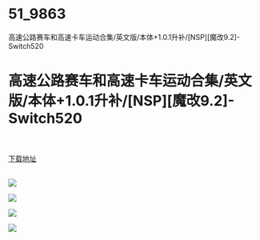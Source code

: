# 51_9863
高速公路赛车和高速卡车运动合集/英文版/本体+1.0.1升补/[NSP][魔改9.2]-Switch520
# 高速公路赛车和高速卡车运动合集/英文版/本体+1.0.1升补/[NSP][魔改9.2]-Switch520
 <br/></br>
[下载地址](https://www.switch520.cc/article/9863 "下载地址")
<br/></br>

<p><span style="color: #ffffff;"><strong><img src="https://www.switch520.cc/muke_img/upload_art_editor_20210224-1_f4fe436cc3012560d27b36e92fd273a3.jpg"></strong></span></p>
<p><span style="color: #ffffff;"><strong><img src="https://www.switch520.cc/muke_img/upload_art_editor_20210224-1_154a94cc36370a5acf578eb61bc72b84.jpg"></strong></span></p>
<p><span style="color: #ffffff;"><strong><img src="https://www.switch520.cc/muke_img/upload_art_editor_20210224-1_21c61e0fb0d46a3f5a02089529d79243.jpg"></strong></span></p>
<p><span style="color: #ffffff;"><strong><img src="https://www.switch520.cc/muke_img/upload_art_editor_20210224-1_21c61e0fb0d46a3f5a02089529d79243.jpg"></strong></span></p>
<p>&nbsp;</p>
<p><span style="color: #ffffff;"><strong>&nbsp;</strong></span></p>
<p><span style="color: #ffffff;"><strong>&nbsp;</strong></span></p>
